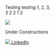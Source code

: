 
<!-- README.md is generated from README.Rmd. Please edit that file -->
<!-- badges: start -->

Testing testing 1, 2, 3, <br> 3 2 2 1 2 <!-- badges: end -->

![](README_files/figure-gfm/unnamed-chunk-5-1.png)<!-- -->

Under Constructions

<p>
<a href="https://www.linkedin.com/in/hung-pham-3b3492113/" rel="nofollow noreferrer">
<img src="https://i.stack.imgur.com/gVE0j.png"> LinkedIn </a>
</p>
